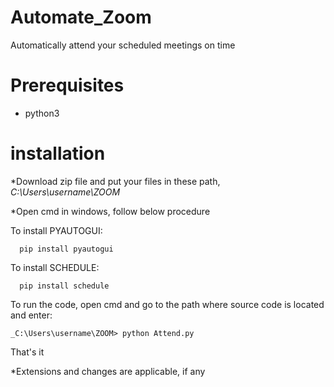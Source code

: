 # Automate_Zoom
Automatically attend your scheduled meetings on time

# Prerequisites
* python3

# installation
*Download zip file and put your files in these path,
    _C:\Users\username\ZOOM_
    
*Open cmd in windows, follow below procedure

To install PYAUTOGUI:

      pip install pyautogui

To install SCHEDULE:

      pip install schedule
      
To run the code, open cmd and go to the path where source code is located and enter:

    _C:\Users\username\ZOOM> python Attend.py
    
That's it

*Extensions and changes are applicable, if any

